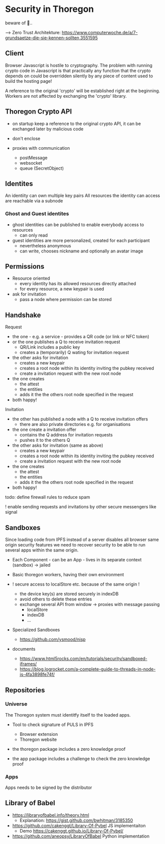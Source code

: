 Security in Thoregon
====================

beware of 🐉..

--> Zero Trust Architekture: https://www.computerwoche.de/a/7-grundsaetze-die-sie-kennen-sollten,3551595

## Client

Browser Javascript is hostile to cryptography. The problem with running crypto code in Javascript is that
practically any function that the crypto depends on could be overridden silently by any piece of content 
used to build the hosting page!

A reference to the original 'crypto' will be established right at the beginning. 
Workers are not affected by exchanging the 'crypto' library. 

## Thoregon Crypto API

- on startup keep a reference to the original crypto API, it can be exchanged later by malicious code

- don't enclose 

- proxies with communication
    - postMessage
    - websocket
    - queue (SecretObject)

## Identites

An identiity can own multiple key pairs
All resources the identity can access are reachable
via a subnode 

### Ghost and Guest identites

- ghost identities can be published to enable everybody access to resources
    - can only read
- guest identities are more personalized, created for each participant
    - nevertheless anonymous
    - can write, chooses nickname and optionally an avatar image
    
## Permissions 

- Resource oriented
    - every identity has its allowed resources directly attached
    - for every resource, a new keypair is used
- ask for invitation
    - pass a node where permission can be stored

## Handshake

Request
- the one - e.g. a service - provides a QR code (or link or NFC token)
- or the one publishes a Q to receive invitation request
    - QR/Link includes a public key
    - creates a (temporarily) Q wating for invitation request  
- the other asks for invitation
    - creates a new keypair
    - creates a root node within its identity inviting the pubkey received 
    - create a invitation request with the new root node
- the one creates 
    - the attest
    - the entities
    - adds it the the others root node specified in the request
- both happy!

Invitation
- the other has published a node with a Q to receive invitation offers
    - there are also private directories e.g. for organisations
- the one create a invitation offer
    - contains the Q address for invitation requests
    - pushes it to the others Q
- the other asks for invitation     (same as above)
    - creates a new keypair
    - creates a root node within its identity inviting the pubkey received 
    - create a invitation request with the new root node
- the one creates 
    - the attest
    - the entities
    - adds it the the others root node specified in the request
- both happy!

todo: define firewall rules to reduce spam  

! enable sending requests and invitations by other secure messengers like signal
  

## Sandboxes

Since loading code from IPFS instead of a server disables all browser same origin security features
we need to recover security to be able to run several apps within the same origin. 

- Each Component - can be an App - lives in its separate context (sandbox) -> jailed
- Basic thoregon workers, having their own environment 

- ! secure access to localStore etc. because of the same origin !
    - the device key(s) are stored securely in indexDB
    - avoid others to delete these entries
    - exchange several API from window -> proxies with message passing 
        - localStore
        - indexDB
        - ...

- Specialized Sandboxes 
    - https://github.com/ysmood/nisp

- documents
    - https://www.html5rocks.com/en/tutorials/security/sandboxed-iframes/
    - https://blog.logrocket.com/a-complete-guide-to-threads-in-node-js-4fa3898fe74f/

## Repositories

### Universe

The Thoregon system must identitfy itself to the loaded apps.
- Tool to check signature of PULS in IPFS 
    - Browser extension
    - Thoregon website 

- the thoregon package includes a zero knowledge proof  
- the app package includes a challenge to check the zero knowledge proof 

### Apps

Apps needs to be signed by the distributor
    
## Library of Babel

- https://libraryofbabel.info/theory.html
    - Explanation: https://gist.github.com/bwhitman/3185350
- https://github.com/cakenggt/Library-Of-Pybel      JS implementaiton
    - Demo https://cakenggt.github.io/Library-Of-Pybel/
- https://github.com/aneopsy/LibraryOfBabel         Python implementation 
